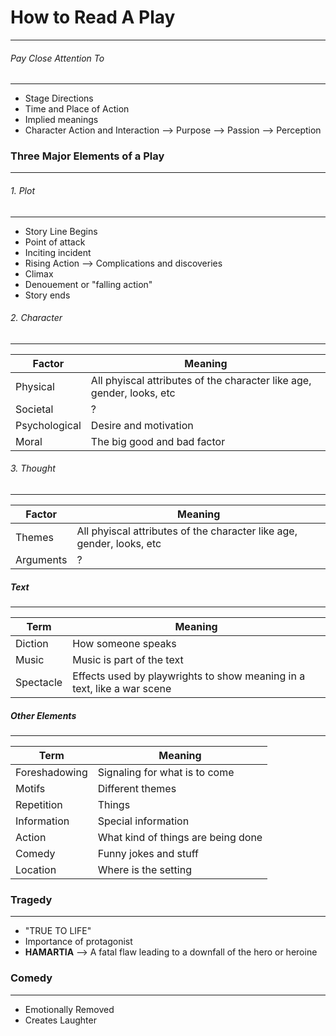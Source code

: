 # How to Read A Play
-------------------

###### Pay Close Attention To
------------------------
- Stage Directions
- Time and Place of Action
- Implied meanings
- Character Action and Interaction
--> Purpose
--> Passion
--> Perception

### Three Major Elements of a Play
-----------------------------

###### 1. Plot
---------
- Story Line Begins
- Point of attack
- Inciting incident
- Rising Action --> Complications and discoveries
- Climax
- Denouement or "falling action"
- Story ends

###### 2. Character
----------------
Factor | Meaning
------ | --------
Physical | All phyiscal attributes of the character like age, gender, looks, etc
Societal | ?
Psychological | Desire and motivation
Moral | The big good and bad factor

###### 3. Thought
----------------
Factor | Meaning
------ | --------
Themes | All phyiscal attributes of the character like age, gender, looks, etc
Arguments | ?

##### Text
----------------
Term | Meaning
------ | --------
Diction | How someone speaks
Music | Music is part of the text
Spectacle | Effects used by playwrights to show meaning in a text, like a war scene

##### Other Elements
----------------
Term | Meaning
------ | --------
Foreshadowing | Signaling for what is to come
Motifs | Different themes
Repetition | Things
Information | Special information
Action | What kind of things are being done
Comedy | Funny jokes and stuff
Location | Where is the setting

### Tragedy
---------
- "TRUE TO LIFE"
- Importance of protagonist
- **HAMARTIA** --> A fatal flaw leading to a downfall of the hero or heroine

### Comedy
-----------
- Emotionally Removed
- Creates Laughter
